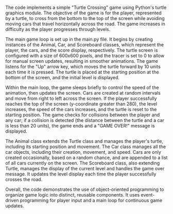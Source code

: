 The code implements a simple "Turtle Crossing" game using Python's turtle graphics module. The objective of the game is for the player, represented by a turtle, to cross from the bottom to the top of the screen while avoiding moving cars that travel horizontally across the road. The game increases in difficulty as the player progresses through levels.

The main game loop is set up in the main.py file. It begins by creating instances of the Animal, Car, and Scoreboard classes, which represent the player, the cars, and the score display, respectively. The turtle screen is configured with a size of 600x600 pixels, and the tracer is set to 0 to allow for manual screen updates, resulting in smoother animations. The game listens for the "Up" arrow key, which moves the turtle forward by 10 units each time it is pressed. The turtle is placed at the starting position at the bottom of the screen, and the initial level is displayed.

Within the main loop, the game sleeps briefly to control the speed of the animation, then updates the screen. Cars are created at random intervals and move from right to left across the screen. If the player successfully reaches the top of the screen (y-coordinate greater than 280), the level increases, the speed of the cars increases, and the turtle is reset to the starting position. The game checks for collisions between the player and any car; if a collision is detected (the distance between the turtle and a car is less than 20 units), the game ends and a "GAME OVER!" message is displayed.

The Animal class extends the Turtle class and manages the player's turtle, including its starting position and movement. The Car class manages all the car objects, including their creation, movement, and speed. Cars are only created occasionally, based on a random chance, and are appended to a list of all cars currently on the screen. The Scoreboard class, also extending Turtle, manages the display of the current level and handles the game over message. It updates the level display each time the player successfully crosses the road.

Overall, the code demonstrates the use of object-oriented programming to organize game logic into distinct, reusable components. It uses event-driven programming for player input and a main loop for continuous game updates.